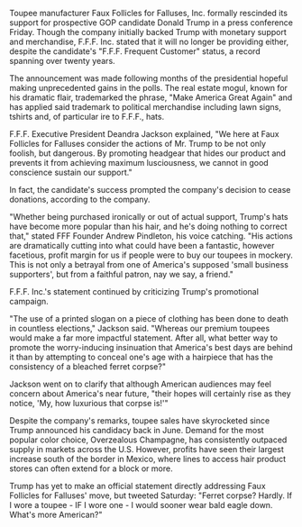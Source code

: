 Toupee manufacturer Faux Follicles for Falluses, Inc. formally rescinded its support for prospective GOP candidate Donald Trump in a press conference Friday. Though the company initially backed Trump with monetary support and merchandise, F.F.F. Inc. stated that it will no longer be providing either, despite the candidate's "F.F.F. Frequent Customer" status, a record spanning over twenty years.

The announcement was made following months of the presidential hopeful making unprecedented gains in the polls. The real estate mogul, known for his dramatic flair, trademarked the phrase, "Make America Great Again" and has applied said trademark to political merchandise including lawn signs, tshirts and, of particular ire to F.F.F., hats.

F.F.F. Executive President Deandra Jackson explained, "We here at Faux Follicles for Falluses consider the actions of Mr. Trump to be not only foolish, but dangerous.  By promoting headgear that hides our product and prevents it from achieving maximum lusciousness, we cannot in good conscience sustain our support."

In fact, the candidate's success prompted the company's decision to cease donations, according to the company.

"Whether being purchased ironically or out of actual support, Trump's hats have become more popular than his hair, and he's doing nothing to correct that," stated FFF Founder Andrew Pindleton, his voice catching. "His actions are dramatically cutting into what could have been a fantastic, however facetious, profit margin for us if people were to buy our toupees in mockery. This is not only a betrayal from one of America's supposed 'small business supporters', but from a faithful patron, nay we say, a friend."

F.F.F. Inc.'s statement continued by criticizing Trump's promotional campaign.

"The use of a printed slogan on a piece of clothing has been done to death in countless elections," Jackson said. "Whereas our premium toupees would make a far more impactful statement. After all, what better way to promote the worry-inducing insinuation that America's best days are behind it than by attempting to conceal one's age with a hairpiece that has the consistency of a bleached ferret corpse?"

Jackson went on to clarify that although American audiences may feel concern about America's near future, "their hopes will certainly rise as they notice, 'My, how luxurious that corpse is!'"

Despite the company's remarks, toupee sales have skyrocketed since Trump announced his candidacy back in June. Demand for the most popular color choice, Overzealous Champagne, has consistently outpaced supply in markets across the U.S. However, profits have seen their largest increase south of the border in Mexico, where lines to access hair product stores can often extend for a block or more.

Trump has yet to make an official statement directly addressing Faux Follicles for Falluses' move, but tweeted Saturday: "Ferret corpse? Hardly. If I wore a toupee - IF I wore one - I would sooner wear bald eagle down. What's more American?"
